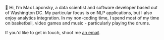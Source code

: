 👋 Hi, I’m Max Laponsky, a data scientist and software developer based out of Washington DC. My particular focus is on NLP applications,
but I also enjoy analytics integration. In my non-coding time, I spend most of my time on basketball, video games and music - particularly playing the drums.

If you'd like to get in touch, shoot me [an email](mailto:thebiglaponsky@gmail.com).

